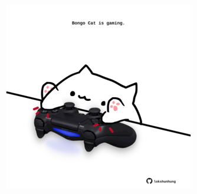 <!-- built at 26/08/2024, 08:00:50 UTC -->
<p align="center">
  <img width="500" height="500" src="./ReadmeImage.svg">
</p>
